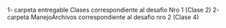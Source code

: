 1- carpeta entregable Clases correspondiente al desafio Nro 1 (Clase 2)
2- carpeta ManejoArchivos correspondiente al desafio nro 2 (Clase 4)
